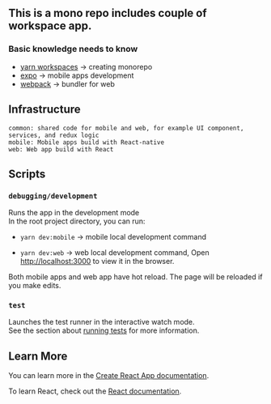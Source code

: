 ## This is a mono repo includes couple of workspace app.

### Basic knowledge needs to know 
    
 * [yarn workspaces](https://yarnpkg.com/features/workspaces) -> creating monorepo
 * [expo](https://docs.expo.dev/) -> mobile apps development
 * [webpack](https://webpack.js.org/concepts/) -> bundler for web
 
## Infrastructure
    common: shared code for mobile and web, for example UI component, services, and redux logic
    mobile: Mobile apps build with React-native
    web: Web app build with React

## Scripts

### `debugging/development`
Runs the app in the development mode \
In the root project directory, you can run:

 * `yarn dev:mobile` -> mobile local development command
 
 * `yarn dev:web` -> web local development command, Open [http://localhost:3000](http://localhost:3000) to view it in the browser.


Both mobile apps and web app have hot reload.
The page will be reloaded if you make edits.


### `test`

Launches the test runner in the interactive watch mode.\
See the section about [running tests](https://facebook.github.io/create-react-app/docs/running-tests) for more information.


## Learn More

You can learn more in the [Create React App documentation](https://facebook.github.io/create-react-app/docs/getting-started).

To learn React, check out the [React documentation](https://reactjs.org/).
